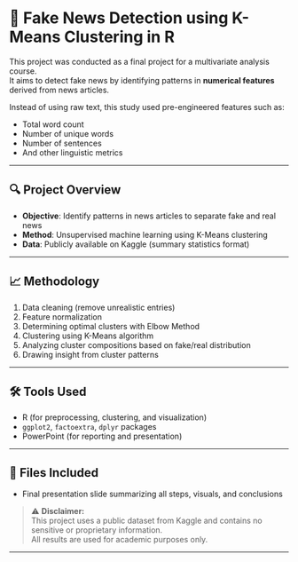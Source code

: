 # 📰 Fake News Detection using K-Means Clustering in R

This project was conducted as a final project for a multivariate analysis course.  
It aims to detect fake news by identifying patterns in **numerical features** derived from news articles.

Instead of using raw text, this study used pre-engineered features such as:
- Total word count
- Number of unique words
- Number of sentences
- And other linguistic metrics

---

## 🔍 Project Overview

- **Objective**: Identify patterns in news articles to separate fake and real news
- **Method**: Unsupervised machine learning using K-Means clustering
- **Data**: Publicly available on Kaggle (summary statistics format)

---

## 📈 Methodology

1. Data cleaning (remove unrealistic entries)
2. Feature normalization
3. Determining optimal clusters with Elbow Method
4. Clustering using K-Means algorithm
5. Analyzing cluster compositions based on fake/real distribution
6. Drawing insight from cluster patterns

---

## 🛠️ Tools Used

- R (for preprocessing, clustering, and visualization)
- `ggplot2`, `factoextra`, `dplyr` packages
- PowerPoint (for reporting and presentation)

---

## 📁 Files Included

- Final presentation slide summarizing all steps, visuals, and conclusions

> ⚠️ **Disclaimer:**  
> This project uses a public dataset from Kaggle and contains no sensitive or proprietary information.  
> All results are used for academic purposes only.

---
